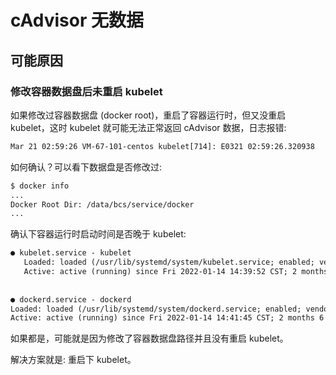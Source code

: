 # cAdvisor 无数据

## 可能原因

### 修改容器数据盘后未重启 kubelet

如果修改过容器数据盘 (docker root)，重启了容器运行时，但又没重启 kubelet，这时 kubelet 就可能无法正常返回 cAdvisor 数据，日志报错:

```txt
Mar 21 02:59:26 VM-67-101-centos kubelet[714]: E0321 02:59:26.320938     714 manager.go:1086] Failed to create existing container: /kubepods/burstable/podb267f18b-a641-4004-a660-4c6a43b6e520/03164d8f0d1f55a285b50b2117d6fdb2c33d2fa87f46dba0f43b806017607d03: failed to identify the read-write layer ID for container "03164d8f0d1f55a285b50b2117d6fdb2c33d2fa87f46dba0f43b806017607d03". - open /var/lib/docker/image/overlay2/layerdb/mounts/03164d8f0d1f55a285b50b2117d6fdb2c33d2fa87f46dba0f43b806017607d03/mount-id: no such file or directory
```

如何确认？可以看下数据盘是否修改过:

```bash
$ docker info
...
Docker Root Dir: /data/bcs/service/docker
...
```

确认下容器运行时启动时间是否晚于 kubelet:

```txt
● kubelet.service - kubelet
   Loaded: loaded (/usr/lib/systemd/system/kubelet.service; enabled; vendor preset: disabled)
   Active: active (running) since Fri 2022-01-14 14:39:52 CST; 2 months 6 days ago
   
   
● dockerd.service - dockerd
Loaded: loaded (/usr/lib/systemd/system/dockerd.service; enabled; vendor preset: disabled)
Active: active (running) since Fri 2022-01-14 14:41:45 CST; 2 months 6 days ago
```

如果都是，可能就是因为修改了容器数据盘路径并且没有重启 kubelet。

解决方案就是: 重启下 kubelet。